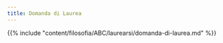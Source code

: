 ```yaml
---
title: Domanda di Laurea
---
```


{{% include "content/filosofia/ABC/laurearsi/domanda-di-laurea.md" %}}

